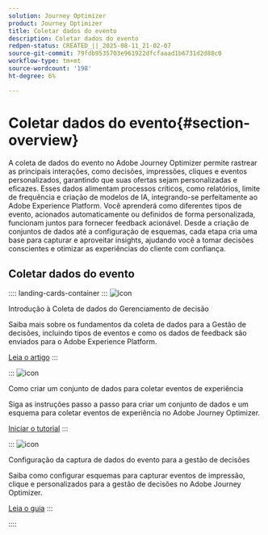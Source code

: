 ```yaml
---
solution: Journey Optimizer
product: Journey Optimizer
title: Coletar dados do evento
description: Coletar dados do evento
redpen-status: CREATED_||_2025-08-11_21-02-07
source-git-commit: 79fdb9535703e961922dfcfaaad1b6731d2d88c0
workflow-type: tm+mt
source-wordcount: '198'
ht-degree: 6%

---
```



# Coletar dados do evento{#section-overview}

A coleta de dados do evento no Adobe Journey Optimizer permite rastrear as principais interações, como decisões, impressões, cliques e eventos personalizados, garantindo que suas ofertas sejam personalizadas e eficazes. Esses dados alimentam processos críticos, como relatórios, limite de frequência e criação de modelos de IA, integrando-se perfeitamente ao Adobe Experience Platform. Você aprenderá como diferentes tipos de evento, acionados automaticamente ou definidos de forma personalizada, funcionam juntos para fornecer feedback acionável. Desde a criação de conjuntos de dados até a configuração de esquemas, cada etapa cria uma base para capturar e aproveitar insights, ajudando você a tomar decisões conscientes e otimizar as experiências do cliente com confiança.

## Coletar dados do evento

:::: landing-cards-container
:::
![icon](https://cdn.experienceleague.adobe.com/icons/book.svg)

Introdução à Coleta de dados do Gerenciamento de decisão

Saiba mais sobre os fundamentos da coleta de dados para a Gestão de decisões, incluindo tipos de eventos e como os dados de feedback são enviados para o Adobe Experience Platform.

[Leia o artigo](../using/offers/data-collection/data-collection.md)
:::

:::
![icon](https://cdn.experienceleague.adobe.com/icons/circle-play.svg)

Como criar um conjunto de dados para coletar eventos de experiência

Siga as instruções passo a passo para criar um conjunto de dados e um esquema para coletar eventos de experiência no Adobe Journey Optimizer.

[Iniciar o tutorial](../using/offers/data-collection/create-dataset.md)
:::

:::
![icon](https://cdn.experienceleague.adobe.com/icons/gear.svg)

Configuração da captura de dados do evento para a gestão de decisões

Saiba como configurar esquemas para capturar eventos de impressão, clique e personalizados para a gestão de decisões no Adobe Journey Optimizer.

[Leia o guia](../using/offers/data-collection/schema-requirement.md)
:::

::::
